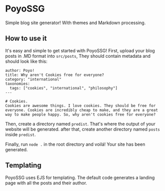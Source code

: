 # PoyoSSG
Simple blog site generator! With themes and Markdown processing.
## How to use it
It's easy and simple to get started with PoyoSSG! First, upload your blog posts in .MD format into `src/posts`, They should contain metadata and should look like this:
```---
author: Poyo!
title: Why aren't Cookies free for everyone?
category: "international"
taxonomies:
  tags: ["cookies", "international", "philosophy"] 
---

# Cookies.
Cookies are awesome things. I love cookies. They should be free for everyone. Cookies are incredibly cheap to make, and they are a great way to make people happy. So, why aren't cookies free for everyone? 
```

Then, create a directory named `predist`. That's where the output of your website will be generated. after that, create another directory named `posts` inside `predist`. 

Finally, run `node .` in the root directory and voilá! Your site has been generated.

## Templating
PoyoSSG uses EJS for templating. The default code generates a landing page with all the posts and their author.
